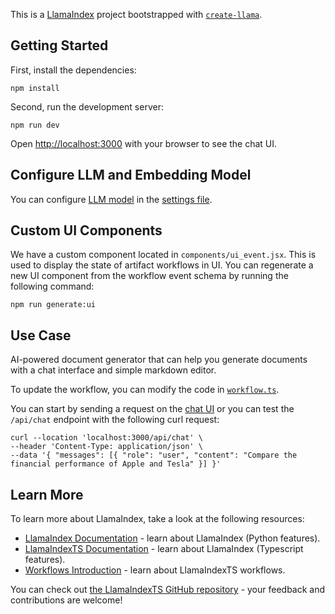 This is a [LlamaIndex](https://www.llamaindex.ai/) project bootstrapped with [`create-llama`](https://github.com/run-llama/LlamaIndexTS/tree/main/packages/create-llama).

## Getting Started

First, install the dependencies:

```
npm install
```

Second, run the development server:

```
npm run dev
```

Open [http://localhost:3000](http://localhost:3000) with your browser to see the chat UI.

## Configure LLM and Embedding Model

You can configure [LLM model](https://ts.llamaindex.ai/docs/llamaindex/modules/llms) in the [settings file](src/app/settings.ts).

## Custom UI Components

We have a custom component located in `components/ui_event.jsx`. This is used to display the state of artifact workflows in UI. You can regenerate a new UI component from the workflow event schema by running the following command:

```
npm run generate:ui
```

## Use Case

AI-powered document generator that can help you generate documents with a chat interface and simple markdown editor.

To update the workflow, you can modify the code in [`workflow.ts`](app/workflow.ts).

You can start by sending a request on the [chat UI](http://localhost:3000) or you can test the `/api/chat` endpoint with the following curl request:

```shell
curl --location 'localhost:3000/api/chat' \
--header 'Content-Type: application/json' \
--data '{ "messages": [{ "role": "user", "content": "Compare the financial performance of Apple and Tesla" }] }'
```

## Learn More

To learn more about LlamaIndex, take a look at the following resources:

- [LlamaIndex Documentation](https://docs.llamaindex.ai) - learn about LlamaIndex (Python features).
- [LlamaIndexTS Documentation](https://ts.llamaindex.ai/docs/llamaindex) - learn about LlamaIndex (Typescript features).
- [Workflows Introduction](https://ts.llamaindex.ai/docs/llamaindex/modules/workflows) - learn about LlamaIndexTS workflows.

You can check out [the LlamaIndexTS GitHub repository](https://github.com/run-llama/LlamaIndexTS) - your feedback and contributions are welcome!
